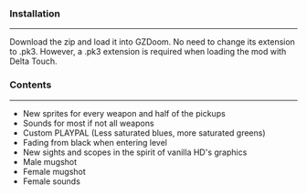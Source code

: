 ### Installation
---
Download the zip and load it into GZDoom. No need to change its extension to .pk3. However, a .pk3 extension is required when loading the mod with Delta Touch.

### Contents
---
- New sprites for every weapon and half of the pickups
- Sounds for most if not all weapons
- Custom PLAYPAL (Less saturated blues, more saturated greens)
- Fading from black when entering level
- New sights and scopes in the spirit of vanilla HD's graphics
- Male mugshot
- Female mugshot
- Female sounds